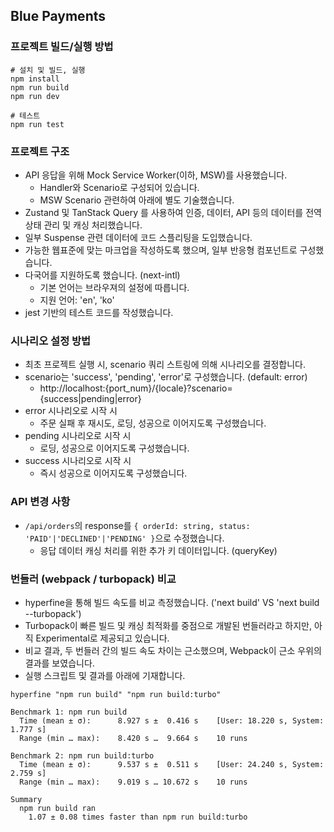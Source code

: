 ## Blue Payments

### 프로젝트 빌드/실행 방법
```
# 설치 및 빌드, 실행
npm install
npm run build
npm run dev

# 테스트
npm run test
```

### 프로젝트 구조
* API 응답을 위해 Mock Service Worker(이하, MSW)를 사용했습니다.
  * Handler와 Scenario로 구성되어 있습니다.
  * MSW Scenario 관련하여 아래에 별도 기술했습니다.
* Zustand 및 TanStack Query 를 사용하여 인증, 데이터, API 등의 데이터를 전역 상태 관리 및 캐싱 처리했습니다.
* 일부 Suspense 관련 데이터에 코드 스플리팅을 도입했습니다.
* 가능한 웹표준에 맞는 마크업을 작성하도록 했으며, 일부 반응형 컴포넌트로 구성했습니다.
* 다국어를 지원하도록 했습니다. (next-intl)
  * 기본 언어는 브라우져의 설정에 따릅니다.
  * 지원 언어: 'en', 'ko'
* jest 기반의 테스트 코드를 작성했습니다.

### 시나리오 설정 방법
* 최초 프로젝트 실행 시, scenario 쿼리 스트링에 의해 시나리오를 결정합니다.
* scenario는 'success', 'pending', 'error'로 구성했습니다. (default: error)
  * http://localhost:{port_num}/{locale}?scenario={success|pending|error}
* error 시나리오로 시작 시
  * 주문 실패 후 재시도, 로딩, 성공으로 이어지도록 구성했습니다. 
* pending 시나리오로 시작 시
  * 로딩, 성공으로 이어지도록 구성했습니다.
* success 시나리오로 시작 시
  * 즉시 성공으로 이어지도록 구성했습니다.

### API 변경 사항
* `/api/orders`의 response를 `{ orderId: string, status: 'PAID'|'DECLINED'|'PENDING' }`으로 수정했습니다.
  * 응답 데이터 캐싱 처리를 위한 추가 키 데이터입니다. (queryKey)

### 번들러 (webpack / turbopack) 비교
* hyperfine을 통해 빌드 속도를 비교 측정했습니다. ('next build' VS 'next build --turbopack')
* Turbopack이 빠른 빌드 및 캐싱 최적화를 중점으로 개발된 번들러라고 하지만, 아직 Experimental로 제공되고 있습니다.
* 비교 결과, 두 번들러 간의 빌드 속도 차이는 근소했으며, Webpack이 근소 우위의 결과를 보였습니다.
* 실행 스크립트 및 결과를 아래에 기재합니다.

```
hyperfine "npm run build" "npm run build:turbo"

Benchmark 1: npm run build
  Time (mean ± σ):      8.927 s ±  0.416 s    [User: 18.220 s, System: 1.777 s]
  Range (min … max):    8.420 s …  9.664 s    10 runs
 
Benchmark 2: npm run build:turbo
  Time (mean ± σ):      9.537 s ±  0.511 s    [User: 24.240 s, System: 2.759 s]
  Range (min … max):    9.019 s … 10.672 s    10 runs
 
Summary
  npm run build ran
    1.07 ± 0.08 times faster than npm run build:turbo
```
